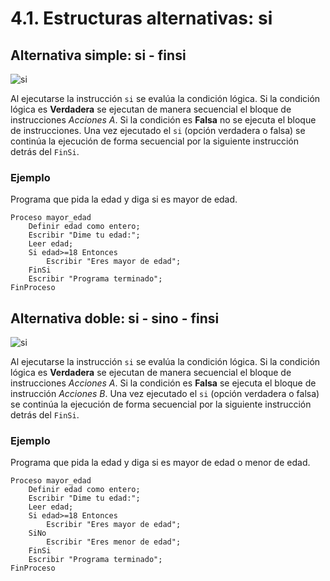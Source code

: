 # 4.1. Estructuras alternativas: si

## Alternativa simple: si - finsi

![si](../u17/img/si.png)

Al ejecutarse la instrucción `si` se evalúa la condición lógica. Si la condición lógica es **Verdadera** se ejecutan de manera secuencial el bloque de instrucciones _Acciones A_. Si la condición es **Falsa** no se ejecuta el bloque de instrucciones. Una vez ejecutado el `si` (opción verdadera o falsa) se continúa la ejecución de forma secuencial por la siguiente instrucción detrás del `FinSi`.

### Ejemplo

Programa que pida la edad y diga si es mayor de edad.

```
Proceso mayor_edad
	Definir edad como entero;
	Escribir "Dime tu edad:";
	Leer edad;
	Si edad>=18 Entonces
		Escribir "Eres mayor de edad";
	FinSi
	Escribir "Programa terminado";
FinProceso
```

## Alternativa doble: si - sino - finsi

![si](../u17/img/sidoble.png)

Al ejecutarse la instrucción `si` se evalúa la condición lógica. Si la condición lógica es **Verdadera** se ejecutan de manera secuencial el bloque de instrucciones _Acciones A_. Si la condición es **Falsa** se ejecuta el bloque de instrucción _Acciones B_. Una vez ejecutado el `si` (opción verdadera o falsa) se continúa la ejecución de forma secuencial por la siguiente instrucción detrás del `FinSi`.

### Ejemplo

Programa que pida la edad y diga si es mayor de edad o menor de edad.

```
Proceso mayor_edad
	Definir edad como entero;
	Escribir "Dime tu edad:";
	Leer edad;
	Si edad>=18 Entonces
		Escribir "Eres mayor de edad";
	SiNo
		Escribir "Eres menor de edad";
	FinSi
	Escribir "Programa terminado";
FinProceso
```
